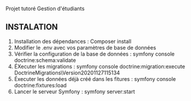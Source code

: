 Projet tutoré Gestion d'étudiants

INSTALATION
----------------------

1. Installation des dépendances : Composer install
2. Modifier le .env avec vos paramètres de base de données
3. Vérifier la configuration de la base de données : symfony console doctrine:schema:validate
4. ÉXecuter les migrations : symfony console doctrine:migration:execute DoctrineMigrations\Version20201127115134 
5. Éxecuter les données déjà créé dans les fitures : symfony console doctrine:fixtures:load
6. Lancer le serveur Symfony : symfony server:start